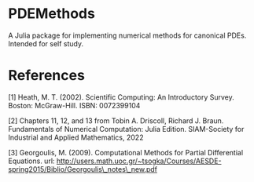 # PDEMethods

A Julia package for implementing numerical methods for canonical PDEs.
Intended for self study.

# References

[1] Heath, M. T. (2002). Scientific Computing: An Introductory Survey. 
Boston: McGraw-Hill. ISBN: 0072399104 

[2] Chapters 11, 12, and 13 from Tobin A. Driscoll, Richard J. Braun. 
Fundamentals of Numerical Computation: Julia Edition. SIAM-Society for 
Industrial and Applied Mathematics, 2022

[3] Georgoulis, M. (2009). Computational Methods for Partial Differential 
Equations. url: http://users.math.uoc.gr/~tsogka/Courses/AESDE-spring2015/Biblio/Georgoulis\_notes\_new.pdf

